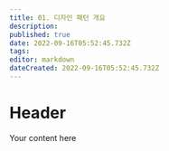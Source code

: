 ```yaml
---
title: 01. 디자인 패턴 개요
description: 
published: true
date: 2022-09-16T05:52:45.732Z
tags: 
editor: markdown
dateCreated: 2022-09-16T05:52:45.732Z
---
```


# Header
Your content here